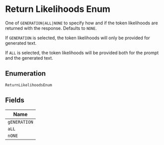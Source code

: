 
# Return Likelihoods Enum

One of `GENERATION|ALL|NONE` to specify how and if the token likelihoods are returned with the response. Defaults to `NONE`.

If `GENERATION` is selected, the token likelihoods will only be provided for generated text.

If `ALL` is selected, the token likelihoods will be provided both for the prompt and the generated text.

## Enumeration

`ReturnLikelihoodsEnum`

## Fields

| Name |
|  --- |
| `gENERATION` |
| `aLL` |
| `nONE` |

